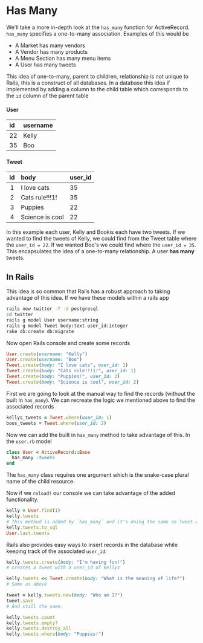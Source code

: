 # Has Many

We'll take a more in-depth look at the `has_many` function for ActiveRecord. `has_many` specifies a one-to-many association. Examples of this would be

- A Market has many vendors
- A Vendor has many products
- A Menu Section has many menu items
- A User has many tweets

This idea of one-to-many, parent to children, relationship is not unique to Rails, this is a construct of all databases. In a database this idea if implemented by adding a column to the child table which corresponds to the `id` column of the parent table

#### User
| id     | username     |
| :------------- | :------------- |
| 22       | Kelly       |
| 35       | Boo       |

#### Tweet
| id | body | user_id |
|:-:|:-------------|:------------- |
|1| I love cats       | 35       |
|2| Cats rule!!!1!       | 35       |
|3| Puppies       | 22       |
|4| Science is cool       | 22       |

In this example each user, Kelly and Bookis each have two tweets. If we wanted to find the tweets of Kelly, we could find from the Tweet table where the `user_id = 22`. If we wanted Boo's we could find where the `user_id = 35`. This encapsulates the idea of a one-to-many relationship. A user **has many** tweets.

## In Rails

This idea is so common that Rails has a robust approach to taking advantage of this idea. If we have these models within a rails app

```sh
rails new twitter -T -d postgresql
cd twitter
rails g model User username:string
rails g model Tweet body:text user_id:integer
rake db:create db:migrate
```

Now open Rails console and create some records

```rb
User.create(username: "Kelly")
User.create(username: "Boo")
Tweet.create(body: "I love cats", user_id: 1)
Tweet.create(body: "Cats rule!!!1!", user_id: 1)
Tweet.create(body: "Puppies!", user_id: 2)
Tweet.create(body: "Science is cool", user_id: 2)
```

First we are going to look at the manual way to find the records (without the built in `has_many`). We can recreate the logic we mentioned above to find the associated records

```rb
kellys_tweets = Tweet.where(user_id: 1)
boos_tweets = Tweet.where(user_id: 2)
```

Now we can add the built in `has_many` method to take advantage of this. In the `user.rb` model

```rb
class User < ActiveRecord::Base
  has_many :tweets
end
```

The `has_many` class requires one argument which is the snake-case plural name of the child resource.

Now if we `reload!` our console we can take advantage of the added functionality.

```rb
kelly = User.find(1)
kelly.tweets
# This method is added by `has_many` and it's doing the same as Tweet.where(user_id: 1)
kelly.tweets.to_sql
User.last.tweets
```

Rails also provides easy ways to insert records in the database while keeping track of the associated `user_id`:

```rb
kelly.tweets.create(body: "I'm having fun!")
# creates a tweet with a user_id of kellys

kelly.tweets << Tweet.create(body: "What is the meaning of life?")
# Same as above

tweet = kelly.tweets.new(body: "Who am I?")
tweet.save
# And still the same.

kelly.tweets.count
kelly.tweets.empty?
kelly.tweets.destroy_all
kelly.tweets.where(body: "Puppies!")
```
